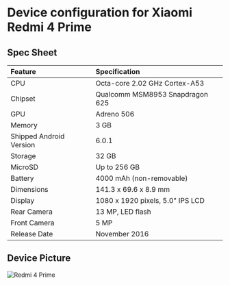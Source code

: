 # Device configuration for Xiaomi Redmi 4 Prime
## Spec Sheet

| Feature                 | Specification                     |
| :---------------------- | :-------------------------------- |
| CPU                     | Octa-core 2.02 GHz Cortex-A53     |
| Chipset                 | Qualcomm MSM8953 Snapdragon 625   |
| GPU                     | Adreno 506                        |
| Memory                  | 3 GB                              |
| Shipped Android Version | 6.0.1                             |
| Storage                 | 32 GB                             |
| MicroSD                 | Up to 256 GB                      |
| Battery                 | 4000 mAh (non-removable)          |
| Dimensions              | 141.3 x 69.6 x 8.9 mm             |
| Display                 | 1080 x 1920 pixels, 5.0" IPS LCD  |
| Rear Camera             | 13 MP, LED flash                  |
| Front Camera            | 5 MP                              |
| Release Date            | November 2016                     |

## Device Picture

![Redmi 4 Prime](http://cdn2.gsmarena.com/vv/pics/xiaomi/xiaomi-redmi-4-prime-2.jpg "Redmi 4 Prime")
